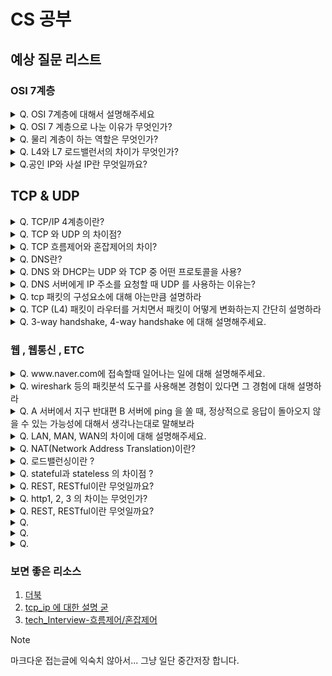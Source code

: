 # CS 공부
## 예상 질문 리스트

### OSI 7계층 
<details>
<summary> Q. OSI 7계층에 대해서 설명해주세요 </summary>

OSI 7계층이란, 네트워크 통신 과정을 물리, 데이터링크, 네트워크, 전송, 세션, 표현, 응용계층으로,  7개의 단계로 나눈 것을 의미합니다. 

- 순서
    - **송신** 7계층 > 1계층
    - **수신** 1계층 > 7계층

1. 물리계층 ex) 리피터, 케이블, 허브(공유기) 등
    - 전기적인 신호로 데이터를 변환해서 주고받으며, 데이터 전달의 역할만 합니다.
    - 물리 계층 데이터 단위 : BIT
        - **BIT** 는 0과 1로 나타내어지는 전기적 On/Off 상태를 의미한다.
    - 하드웨어 장비
        - 네트워크 어댑터 : 네트워크에 연결하여 통신하기위한 장치 (랜선 꽂는 곳)
        - 리피터 : 신호가 더 먼 거리에 다다를 수 있게 도와주는 장치
        - 허브 : 여러 대의 컴퓨터, 네트워크 장비를 연결하는 장치 (공유기)
        - 모뎀 : 신호변조기
2. 데이터 링크 계층 ex) 브릿지, 스위치 등
    - 물리계층으로 송수신 되는 정보를 관리하여 안전하게 전달되도록 도와주는 역할을 하며, **MAC 주소를 통해 통신**합니다.
    - 데이터 단위는 프레임입니다.
    - 대표 프로토콜 : Ethernet, SLIP, PPP, FDDI
    - ARP ( ADDRESS RESOLUTION PROTOCOL )
        - ARP란 네트워크 상에서 IP 주소를 MAC 주소로 대응시키기 위해 사용하는 프로토콜
        - 송신자와 수신자 사이 매우 많은 서버와 라우터들이 있어서 직접적으로 데이터를 전송할 수 없습니다. 비트( 0과 1)로 이루어진 전기적 신호는 MAC주소를 필요로하기 때문에 ARP가 필요합니다.

1. 네트워크 계층 ex) 라우터,IP
    - 데이터를 목적지까지 전달, 라우터로 경로를 선택해 IP 지정, 경로에 따라 패킷 전달 계층입니다.
    - 네트워크 계층의 데이터 단위는 **PACKETS** 입니다.
    - 대표 프로토콜 : IP, IPSec, ICMP, IGMP
    - **논리적 주소**를 사용 (IP주소)
    - 데이터를 목적지 호스트까지 빠르고 안전하게 전달하는 것을 **라우팅**이라고 합니다.
        - 라우터를 통해 이동할 경로를 선택하여 IP 주소를 지정하고, 해당 경로에 따라 패킷을 전달.
2. 전송 계층
    - 통신을 활성화 하기 위한 계층입니다. 두 지점간의 신뢰성있는 데이터를 주고받게 해주는 역할을 합니다.
        - 네트워크 양 끝단에서 통신을 수행하는 당사자 간의 단대단 연결을 제공한다. 데이터링크 계층과 유사하게 오류 제어, 흐름제어 등을 제공하는 면에서 비슷하다고 할 수 있지만 데이터링크 계층은 물리적으로 1:1 연결된 호스트 사이의 전송을 의미하고 전송계층은 논리적으로(네트워크 상에서) 1:1 연결된 호스트 사이의 전송을 의미합니다.
    - 데이터 단위 : **SEGMENTS**
    - 대표 프로토콜 : TCP, UDP, ENC, SCTP, DDCP
    - 데이터 전송을 위해서 Port 번호를 사용합니다.

1. 세션 계층
    - 통신을 위한 세션 관리, 연결 설정 및 해제, 동기화를 제공 하는 계층입니다.
    - 송신시: 데이터복구를 위한 동기점(대동기점, 소동기점) 생성
    - 수신시: 동기점 확인
    - 세션 계층의 데이터 단위는 **DATA**
2. 표현 계층
    - 전송하는 **데이터의 표현 방식**을 결정한다.
        - 파일 인코딩, 압축, 암호화 등
        - JPEG, MPEG, GIF, ASCII 등
    - 표현 계층의 단위는 **DATA**
3. 응용 계층 
    
    응용 프로세스와 직접 연결하여 일반적인 **응용 서비스를 수행합니다.**
    
    - 표현 계층의 단위는 **DATA** 이다.
    - 대표 프로토콜 : HTTP, FTP, IRC, SSH, DNS
    - 응용 계층 프로세스 간의 통신
        
        응용 계층 프로세스들 사이의 통신은 표현 계층이 제공하는 서비스, 즉 데이터의 형식을 정하고(format), 부호화하고(code), 암호화하고(encrypt), 압축하는 서비스를 통해 이루어진다.
        

7계층에서 1계층으로 갈수록 점점 헤더가 붙어 data가 늘어나고, 캡슐화(데이터를 묶는 행위) 됩니다.
</details>

<details>
<summary>Q. OSI 7 계층으로 나눈 이유가 무엇인가? </summary>
<div markdown="1">
통신이 일어나는 과정을 단계 별로 나누어 파악할 수 있습니다. 이때 각각의 계층은 독립적이기 때문에, 변경이나 업데이트가 필요할 때, 각각의 계층만 수정하면 되므로 유지보수나 개발이 용이합니다.

</div>
</details>


<details>
<summary>Q. 물리 계층이 하는 역할은 무엇인가? </summary>
<div markdown="1">
전기적인 신호로 데이터를 변환해서 주고받으며, 데이터 전달의 역할만 합니다.

</div>
</details>


<details>
<summary>Q. L4와 L7 로드밸런서의 차이가 무엇인가? </summary>

 - L4 로드밸런서는 OSI 7 계층 중 4 계층에서 동작하는 로드밸런서로, **주로 TCP 및 UDP 프로토콜을 기반으로 클라이언트와 서버 간의 트래픽을 분산**시킵니다. L4 로드밸런서는 클라이언트의 **IP 주소와 포트**, 서버의 IP 주소와 포트를 기반으로 로드밸런싱을 수행합니다.
- L7 로드밸런서는 7계층인 애플리케이션 계층에서 동작하는 로드 밸런서로, 주로 HTTP 및 HTTPS 프로토콜을 기반으로 클라이언트와 서버 간의 트래픽을 분산시킵니다. L7 로드밸런서는 요청 내용(URL, 헤더, 쿠키 등)을 기반으로 로드밸런싱을 수행합니다.

</details>


<details>
<summary>Q.공인 IP와 사설 IP란 무엇일까요? </summary>
<div markdown="1">
- 공인 IP
    
    - 전세계에서 유일한 IP로 ISP(인터넷 서비스 공급자)가 제공하는 IP주소
    - 외부에 공개되어 있기 때문에 인터넷에 연결된 다른 장비로부터 접근이 가능하다. 
    - 그에 따라 방화벽 등과 같은 보안 설정을 해주어야 한다.
    
- 사설 IP
    
    - 어떤 네트워크 안에서 사용되는 IP주소
    -  IPV4의 부족으로 인해 모든 네트워크가 공인 IP를 사용하는 것이 불가능하기 때문에 네트워크 안에서 라우터를 통해 할당받는 가상의 주소이다. 
    - 별도의 설정 없이는 외부에서 접근이 불가능하다.



</div>
</details>


## TCP & UDP


<details>
<summary>Q. TCP/IP 4계층이란? </summary>
<div markdown="1">
1. 링크 계층
	- osi 7계층에서는 이를 물리 계층과 데이터 링크 계층으로 나눈다.
	- 무선 lan 과 유선 lan 을 통해 0과 1로 이루어진 데이터를 보내는 계층
	- 실질적으로 데이터를 전달하는 계층이다.흔히 0과 1로 이루어진 데이터를 보내는 물리적인 계층을 의미한다.
2. 인터넷 계층
	- 인터넷 계층은 장치로부터 받은 네트워크 패킷을 IP 주소로 지정된 목적지로 전송하기 위해 사용되는 계층이다.
	- IP, ICMP가 여기에 속한다. 
	- 패킷을 수신해야 할 상대의 주소를 지정하여 데이터를 전달하기 때문에 상대방이 제대로 받았는지에 대해 보장하지 않는 비연결형적인 특징을 가지고 있다.
3. 전송 계층
	- 트랜스포트 계층은 송신자와 수신자를 연결하는 통신 서비스를 제공하며, 애플리케이션과 인터넷 계층 사이의 데이터가 전달될 때 중계 역할을 한다. 
	- TCP와 UDP가 이 층에 해당된다. 
	- 여기서 ==TCP(가상회선 패킷 교환방식)는== 패킷 사이의 순서를 보장하는 연결지향 프로토콜을 사용해 신뢰성을 확보한다. 
	- 반면 ==UDP(데이터그램 패킷 교환방식)==은 순서를 보장하지 않고 수신여부를 확인하지 않으며 단순히 데이터만 주고 받는 방식이다.
	- 여기서 TCP는 패킷들이 전송된 순서대로 도착하는 방식을 이용하는데 TCP가 신뢰성을 확보하는 이유는 `3-way handshake`라는 작업을 진행하기 때문이다.
4. 응용 계층 
	- 애플리케이션 계층은 응용 프로그램이 사용되는 프로토콜 계층이다. 이 층은 실질적으로 서비스가 사람들에게 제공되는 층이다. HTTP나 DNS가 이 층에 해당된다. 애플리케이션을 사장님에 비유하고 다른 층을 이해하기 쉽게 연관시켜보자.

</div>
</details>

<details>
<summary>Q. TCP 와 UDP 의 차이점? </summary>

- TCP는 Connection Oriented Protocol(연결 지향형 프로토콜)로, 신뢰성있는 데이터전송을 보장합니다.
- UDP는 Connectionless Protocol로 빠르지만 데이터의 유실 가능성이 존재하는 걸로 알고있습니다.
- 그래서 일반적인 경우, TCP를 사용하고 데이터가 유실되더라도 실시간성이 중요한 스트리밍방송, 통화 등에서는 UDP를 사용하는것으로 알고 있습니다.

[ 추가 지식 ]
#### **1) TCP 특징**

- 연결형 서비스로 가상 회선 방식을 제공한다.
- 3-way handshaking과정을 통해 연결을 설정하고 4-way handshaking을 통해 해제한다.
- 흐름 제어 및 혼잡 제어.
- 높은 신뢰성을 보장한다.
- UDP보다 속도가 느리다.
- 전이중(Full-Duplex), 점대점(Point to Point) 방식

#### **2) TCP 서버 특징** 

- 서버소켓은 연결만을 담당한다.
- 연결과정에서 반환된 클라이언트 소켓은 데이터의 송수신에 사용된다형 서비스로 가상 회선 방식을 제공한다.
- 서버와 클라이언트는 1대1로 연결된다.
- 스트림 전송으로 전송 데이터의 크기가 무제한이다.
- 패킷에 대한 응답을 해야하기 때문에(시간 지연, CPU 소모) 성능이 낮다.
- Streaming 서비스에 불리하다.(손실된 경우 재전송 요청을 하므로)

#### **3) UDP 특징**

- 비연결형 서비스로 데이터그램 방식을 제공한다
- 정보를 주고 받을 때 정보를 보내거나 받는다는 신호절차를 거치지 않는다.
- UDP헤더의 **CheckSum** 필드를 통해 최소한의 오류만 검출한다.
- 신뢰성이 낮다
- TCP보다 속도가 빠르다

#### **4) UDP 서버 특징** 

- UDP에는 연결 자체가 없어서(connect 함수 불필요) 서버 소켓과 클라이언트 소켓의 구분이 없다.
- 소켓 대신 IP를 기반으로 데이터를 전송한다.
- 서버와 클라이언트는 1대1, 1대N, N대M 등으로 연결될 수 있다.
- 데이터그램(메세지) 단위로 전송되며 그 크기는 65535바이트로, 크기가 초과하면 잘라서 보낸다.
- 흐름제어(flow control)가 없어서 패킷이 제대로 전송되었는지, 오류가 없는지 확인할 수 없다.
- 파일 전송과 같은 신뢰성이 필요한 서비스보다 성능이 중요시 되는 경우에 사용된다.

#### **5) UDP는 항상 신뢰성을 보장하지 않나요?**

- UDP도 신뢰성을 UDP자체에서 보장하지 않는 것 뿐이지, 개발자가 직접 신뢰성을 보장하도록 할 수 있습니다. HTTP/3의 경우,  UDP 기반의 QUIC이라는 프로토콜을 사용합니다. UDP 자체는 신뢰성을 보장하지 않지만, 추가적인 정의를 통해 신뢰성을 보장받을 수 있습니다.

|   |   |   |
|---|---|---|
|**프로토콜 종류**|**TCP**|**UDP**|
|연결 방식|연결형 서비스|비연결형 서비스|
|패킷 교환 방식|가상 회선 방식|데이터그램 방식|
|전송 순서|전송 순서 보장|전송 순서가 바뀔 수 있음|
|수신 여부 확인|수신 여부를 확인함|수신 여부를 확인하지 않음|
|통신 방식|1:1 통신|1:1 OR 1:N OR N:N 통신|
|신뢰성|높다.|낮다.|
|속도|느리다.|빠르다.|
</details>

<details>
<summary>Q. TCP 흐름제어와 혼잡제어의 차이?</summary>
<div markdown="1">

1) 패킷이란?
	1) 데이터를 여러 조각으로 나누어 전송할 때의 단위
2) tcp 는 어떻게 패킷을 추적 및 관리하는가?
	1) 각 패킷에 번호를 부여
3) 흐름 제어란?
	1) 송신측의 전송량 > 수신측의 전송량 일 경우, 발생할 문제를 예방하기 위한 제어
	2) 송신측의 패킷 전송량을 제어
	3) 송신측과 수신측의 데이터 처리 **속도 차이를 해결**하기 위한 기법
	
	**흐름 제어 기법 **
		Stop and Wait과 Sliding Window 기법이 있다. Stop and Wait은 전송한 패킷에 대해 확인 응답(ACK)을 받으면 다음 패킷을 전송하는 제어 기법이고, Sliding Window는 수신 측에서 설정한 윈도우 크기만큼 송신 측에서 확인 응답(ACK) 없이 패킷을 전송할 수 있게 하여 데이터 흐름을 동적으로 조절하는 제어 기법이다.

4) 혼잡 제어란 ?

	**혼잡 제어 기법 사용 이유** 
		송신 측에서 보내는 데이터의 양이 라우터가 처리할 수 있는 양을 초과하면 초과된 데이터는 라우터가 처리하지 못한다. 송신 측은 초과된 데이터를 손실 데이터로 간주하고 계속 재전송하여 네트워크를 혼잡하게 한다. 이런 상황을 예방하기 위해 송신 측의 전송 속도를 적절히 조절하는 혼잡 제어 기법이 사용된다. 대표적으로 AIMD, Slow Start, 빠른 재전송, 빠른 회복 등이 있다.


	[참고](https://steady-coding.tistory.com/507#google_vignette)
	
두 기능의 공통점은 송신자의 전송 속도를 제어함으로써 데이터 전송 시 오류를 줄이는 기능이라는 것입니다. 두 기능의 차이점은 **흐름 제어는 송수신 측 사이의 패킷 수를 제어하는 기능이고, 혼잡제어는 호스트와 라우터를 포함한 네트워크 내의 패킷 수를 조절하는 기능**이라는 것입니다.
</div>
</details>

<details>
<summary>Q. DNS란? </summary>
<div markdown="1">

DNS 는 도메인을 ip 주소로 변환하는 역할을 합니다.

</div>
</details>


<details>
<summary>Q. DNS 와 DHCP는 UDP 와 TCP 중 어떤 프로토콜을 사용?</summary>
<div markdown="1">

### DHCP
DHCP는 네트워크에 연결된 장치들에게 IP 주소와 같은 네트워크 구성 정보를 제공하는 프로토콜

OSI 에서 7계층에 속하며, UDP 프로토콜을 사용합니다. 

**DHCP는 어떻게 동작하나요?**

DHCP는 클라이언트와 서버 간의 통신을 통해 동작합니다. 클라이언트는 DHCP 서버에 IP 주소 할당을 요청하고, DHCP 서버는 IP 주소와 함께 클라이언트에게 필요한 추가 구성 정보(예: 서브넷 마스크, 기본 게이트웨이, DNS 서버 등)를 제공합니다.

**DHCP에서 UDP를 사용하는 이유가 무엇인가요?**

DHCP는 UDP(User Datagram Protocol)를 사용하는 이유는, UDP가 더 작은 오버헤드와 더 빠른 전송 속도를 가지고 있기 때문입니다. 또한, DHCP는 데이터 전송 중에 손실되더라도 재전송을 요구할 필요가 없는 데이터에 대한 신뢰성이 중요하지 않기 때문에 UDP를 선택합니다.

**DHCP의 유효기간은 얼마나 긴가요?**

DHCP의 유효기간은 DHCP 서버에서 설정된 값에 따라 다르지만, 일반적으로 몇 시간에서 몇 일까지인 경우가 많습니다. 이 기간이 지나면 클라이언트는 새로운 IP 주소 할당을 요청해야 합니다.


**내 컴퓨터에서 DHCP로 IP 요청 한 후에 어떻게 DHCP서버가 내 컴퓨터로 IP를 응답하는지 말해보세요**

클라이언트는 네트워크 부팅 시 DHCP 서버에 IP 주소 요청을 보내고, DHCP 서버는 DHCP DISCOVER 메시지를 보내어 응답합니다. 클라이언트는 DHCP 서버에서 받은 OFFER 메시지를 확인하고, ACCEPT 메시지를 보내어 IP 주소 할당을 요청합니다. DHCP 서버는 ACK 메시지를 보내어 클라이언트에게 IP 주소와 구성 정보를 제공합니다. 클라이언트는 이 정보를 사용하여 네트워크에 연결됩니다.

출처: [https://monicareport.tistory.com/661](https://monicareport.tistory.com/661) [개발자 쑥:티스토리]


#### DNS

기본적으로 UDP 프로토콜을 이용 하지만, 특수한 상황에서는 TCP 를 이용해서 조금 더 안정성을 보장하기도 합니다.
반면 http문서로 된 웹페이지는 신뢰성이 중요하기 때문에 udp보다 tcp를 사용한다고 합니다. 

</div>
</details>


<details>
<summary>Q. DNS 서버에게 IP 주소를 요청할 때 UDP 를 사용하는 이유는? </summary>
<div markdown="1">

UDP는 트랜스포트 계층 프로토콜이 할 수 있는 **최소 기능**으로 동작  
즉, 다중화/역다중화 기능과 간단한 오류 검사 기능을 제외하면 IP에 아무것도 추가하지 않는다.

그래서 애플리케이션 개발자가 TCP대신에 UDP를 선택한다면 애플리케이션은 거의 IP와 직접 통신하는 것

> tcp에 비해 다음과 같은 특징을 갖고 있기에 DNS서비스가 사용하기 적합하다.  
>   
>   

- 연결의 시작 과 끝 설정이 없다는 점만약 dns가 tcp위에서 동작한다면 많이 느려질 것.  
    반면 http문서로 된 웹페이지는 신뢰성이 중요하기 때문에 udp보다 tcp를 사용한다.
- **dns: 신뢰성<속도  
    웹페이지: 신뢰성>속도**
- tcp 는 데이터 전송을 시작하기 전에 3-way-handshake를 사용하는 반면에 udp는 형식적인 예비동작이 없다. 따라서 **연결 설정에 드는 비용이 없다.**
- 연결 상태를 유지 할 필요가 없다.반면 udp는 어떠한 정보도 기록하지 않고 유지할 필요가 없다.**도메인네임을 ip로 변경함으로 항상 많은 클라이언트를 수용하는 dns 서버에게는 연결상태를 유지 하지 않아 정보 기록을 최소화 하는 udp가 알맞다.**
- 따라서 특정 애플리케이션에 할당된 서버는 애플리케이션이 tcp보다 udp에서 동작할 때 **더 많은 클라이언트를 수용**할 수 있다.


</div>
</details>


<details>
<summary>Q. tcp 패킷의 구성요소에 대해 아는만큼 설명하라 </summary>
<div markdown="1">




</div>
</details>


<details>
<summary>Q. TCP (L4) 패킷이 라우터를 거치면서 패킷이 어떻게 변화하는지 간단히 설명하라 </summary>
<div markdown="1">


</div>
</details>

<details>
<summary>Q. 3-way handshake, 4-way handshake 에 대해 설명해주세요. </summary>
<div markdown="1">

#### 3-way handshake 
TCP는 정확한 전송을 보장해야 한다. 따라서 통신하기에 앞서, 논리적인 접속을 성립하기 위해 3 way handshake 과정을 진행한다.
1. 클라이언트가 서버에게 SYN 패킷을 보냄 (sequence : x)
    
2. 서버가 SYN(x)을 받고, 클라이언트로 받았다는 신호인 ACK와 SYN 패킷을 보냄 (sequence : y, ACK : x + 1)
    
3. 클라이언트는 서버의 응답은 ACK(x+1)와 SYN(y) 패킷을 받고, ACK(y+1)를 서버로 보냄
이렇게 3번의 통신이 완료되면 연결이 성립된다. (3번이라 3 way handshake인 것)


#### 4-way handshake 
1. 클라이언트는 서버에게 연결을 종료한다는 FIN 플래그를 보낸다.
    
2. 서버는 FIN을 받고, 확인했다는 ACK를 클라이언트에게 보낸다. (이때 모든 데이터를 보내기 위해 CLOSE_WAIT 상태가 된다)
    
3. 데이터를 모두 보냈다면, 연결이 종료되었다는 FIN 플래그를 클라이언트에게 보낸다.
    
4. 클라이언트는 FIN을 받고, 확인했다는 ACK를 서버에게 보낸다. (아직 서버로부터 받지 못한 데이터가 있을 수 있으므로 TIME_WAIT을 통해 기다린다.)
    

- 서버는 ACK를 받은 이후 소켓을 닫는다 (Closed)
    
- TIME_WAIT 시간이 끝나면 클라이언트도 닫는다 (Closed)


</div>
</details>




### 웹 , 웹통신 , ETC 

<details>
<summary>Q. www.naver.com에 접속할때 일어나는 일에 대해 설명해주세요.</summary>
<div markdown="1">




</div>
</details>



<details>
<summary>Q. wireshark 등의 패킷분석 도구를 사용해본 경험이 있다면 그 경험에 대해 설명하라</summary>
<div markdown="1">


</div>
</details>

<details>
<summary>Q.  A 서버에서 지구 반대편 B 서버에 ping 을 쏠 때, 정상적으로 응답이 돌아오지 않을 수 있는 가능성에 대해서 생각나는대로 말해보라 </summary>
<div markdown="1">


</div>
</details>

<details>
<summary>Q. LAN, MAN, WAN의 차이에 대해 설명해주세요.</summary>
<div markdown="1">


</div>
</details>

<details>
<summary>Q. NAT(Network Address Translation)이란? </summary>
<div markdown="1">


</div>
</details>

<details>
<summary>Q.  로드밸런싱이란 ?</summary>
<div markdown="1">


</div>
</details>

<details>
<summary>Q. stateful과 stateless 의 차이점 ?</summary>
<div markdown="1">


</div>
</details>

<details>
<summary>Q. REST, RESTful이란 무엇일까요?</summary>
<div markdown="1">


</div>
</details>


<details>
<summary>Q. http1, 2, 3 의 차이는 무엇인가?</summary>
<div markdown="1">


</div>
</details>

<details>
<summary>Q. REST, RESTful이란 무엇일까요?</summary>
<div markdown="1">


</div>
</details>

<details>
<summary>Q. </summary>
<div markdown="1">


</div>
</details>

<details>
<summary>Q. </summary>
<div markdown="1">


</div>
</details>

<details>
<summary>Q. </summary>
<div markdown="1">


</div>
</details>

### 보면 좋은 리소스

1. [더북](https://thebook.io/080326/0083/)
2. [tcp_ip 에 대한 설명 굳](https://land-turtler.tistory.com/154)
3. [tech_Interview-흐름제어/혼잡제어](https://gyoogle.dev/blog/computer-science/network/%ED%9D%90%EB%A6%84%EC%A0%9C%EC%96%B4%20&%20%ED%98%BC%EC%9E%A1%EC%A0%9C%EC%96%B4.html)




> [!NOTE]
> 마크다운 접는글에 익숙치 않아서... 그냥 일단 중간저장 합니다.
